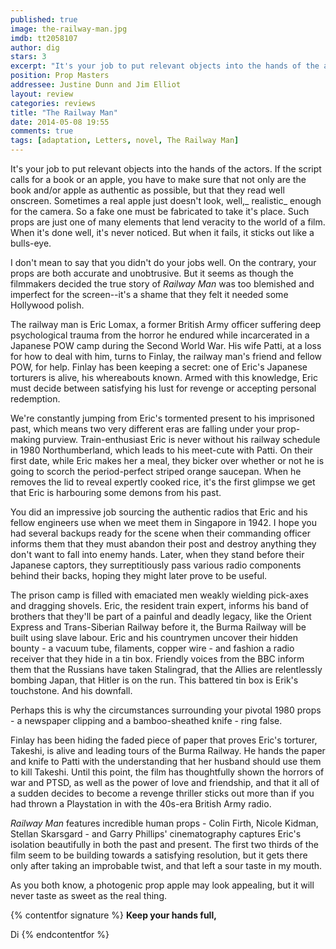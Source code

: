 ```yaml
---
published: true
image: the-railway-man.jpg
imdb: tt2058107
author: dig
stars: 3
excerpt: "It's your job to put relevant objects into the hands of the actors. If the script calls for a book or an apple, you have to make sure that not only are the book and/or apple as authentic as possible, but that they read well onscreen."
position: Prop Masters
addressee: Justine Dunn and Jim Elliot
layout: review
categories: reviews
title: "The Railway Man"
date: 2014-05-08 19:55
comments: true
tags: [adaptation, Letters, novel, The Railway Man]
---
```

It's your job to put relevant objects into the hands of the actors. If the script calls for a book or an apple, you have to make sure that not only are the book and/or apple as authentic as possible, but that they read well onscreen. Sometimes a real apple just doesn't look, well,_ realistic_ enough for the camera. So a fake one must be fabricated to take it's place. Such props are just one of many elements that lend veracity to the world of a film. When it's done well, it's never noticed. But when it fails, it sticks out like a bulls-eye. 

I don't mean to say that you didn't do your jobs well. On the contrary, your props are both accurate and unobtrusive. But it seems as though the filmmakers decided the true story of _Railway Man_ was too blemished and imperfect for the screen--it's a shame that they felt it needed some Hollywood polish.

The railway man is Eric Lomax, a former British Army officer suffering deep psychological trauma from the horror he endured while incarcerated in a Japanese POW camp during the Second World War. His wife Patti, at a loss for how to deal with him, turns to Finlay, the railway man's friend and fellow POW, for help. Finlay has been keeping a secret: one of Eric's Japanese torturers is alive, his whereabouts known. Armed with this knowledge, Eric must decide between satisfying his lust for revenge or accepting personal redemption.

We're constantly jumping from Eric's tormented present to his imprisoned past, which means two very different eras are falling under your prop-making purview. Train-enthusiast Eric is never without his railway schedule in 1980 Northumberland, which leads to his meet-cute with Patti. On their first date, while Eric makes her a meal, they bicker over whether or not he is going to scorch the period-perfect striped orange saucepan. When he removes the lid to reveal expertly cooked rice, it's the first glimpse we get that Eric is harbouring some demons from his past.

You did an impressive job sourcing the authentic radios that Eric and his fellow engineers use when we meet them in Singapore in 1942. I hope you had several backups ready for the scene when their commanding officer informs them that they must abandon their post and destroy anything they don't want to fall into enemy hands. Later, when they stand before their Japanese captors, they surreptitiously pass various radio components behind their backs, hoping they might later prove to be useful.

The prison camp is filled with emaciated men weakly wielding pick-axes and dragging shovels. Eric, the resident train expert, informs his band of brothers that they'll be part of a painful and deadly legacy, like the Orient Express and Trans-Siberian Railway before it, the Burma Railway will be built using slave labour. Eric and his countrymen uncover their hidden bounty - a vacuum tube, filaments, copper wire - and fashion a radio receiver that they hide in a tin box. Friendly voices from the BBC inform them that the Russians have taken Stalingrad, that the Allies are relentlessly bombing Japan, that Hitler is on the run. This battered tin box is Erik's touchstone. And his downfall. 

Perhaps this is why the circumstances surrounding your pivotal 1980 props - a newspaper clipping and a bamboo-sheathed knife - ring false.

Finlay has been hiding the faded piece of paper that proves Eric's torturer, Takeshi, is alive and leading tours of the Burma Railway. He hands the paper and knife to Patti with the understanding that her husband should use them to kill Takeshi. Until this point, the film has thoughtfully shown the horrors of war and PTSD, as well as the power of love and friendship, and that it all of a sudden decides to become  a revenge thriller sticks out more than if you had thrown a Playstation in with the 40s-era British Army radio.

_Railway Man_ features incredible human props - Colin Firth, Nicole Kidman, Stellan Skarsgard - and Garry Phillips' cinematography captures Eric's isolation beautifully in both the past and present. The first two thirds of the film seem to be building towards a satisfying resolution, but it gets there only after taking an improbable twist, and that left a sour taste in my mouth.

As you both know, a photogenic prop apple may look appealing, but it will never taste as sweet as the real thing.

{% contentfor signature %}
**Keep your hands full,**

Di
{% endcontentfor %}